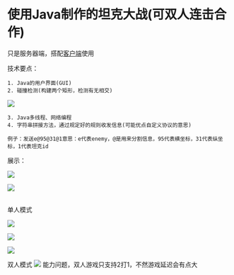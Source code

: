 # 使用Java制作的坦克大战(可双人连击合作)
只是服务器端，搭配[客户端](https://github.com/13535944743/TankClient/)使用

技术要点：

    1. Java的用户界面(GUI)
    2. 碰撞检测(构建两个矩形，检测有无相交)

![](https://pic.imgdb.cn/item/61594f9f2ab3f51d91b46f5a.jpg)

    3. Java多线程、网络编程
    4. 字符串拼接方法，通过规定好的规则收发信息(可能优点自定义协议的意思)

    例子：发送e@95@31@1意思：e代表enemy，@是用来分割信息，95代表横坐标，31代表纵坐标，1代表坦克id

 展示：

 ![](https://pic.imgdb.cn/item/615951d52ab3f51d91b90c3a.jpg)

 ![](https://pic.imgdb.cn/item/615952582ab3f51d91ba16bc.jpg)

<br />
单人模式

![](https://pic.imgdb.cn/item/615952f82ab3f51d91bb6bc2.jpg)

![](https://pic.imgdb.cn/item/6159531b2ab3f51d91bbb3a2.jpg)

![](https://pic.imgdb.cn/item/615955112ab3f51d91bfc4da.jpg)

双人模式
![](https://pic.imgdb.cn/item/6159537e2ab3f51d91bc7d85.jpg)
能力问题，双人游戏只支持2打1，不然游戏延迟会有点大
